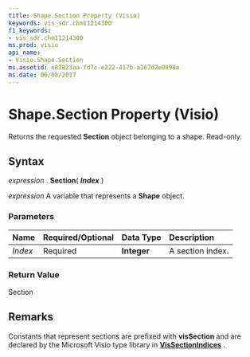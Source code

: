 ```yaml
---
title: Shape.Section Property (Visio)
keywords: vis_sdr.chm11214300
f1_keywords:
- vis_sdr.chm11214300
ms.prod: visio
api_name:
- Visio.Shape.Section
ms.assetid: e87823aa-fd7c-e222-417b-a167d2e0898a
ms.date: 06/08/2017
---
```



# Shape.Section Property (Visio)

Returns the requested **Section** object belonging to a shape. Read-only.


## Syntax

 _expression_ . **Section**( **_Index_** )

 _expression_ A variable that represents a **Shape** object.


### Parameters



|**Name**|**Required/Optional**|**Data Type**|**Description**|
|:-----|:-----|:-----|:-----|
| _Index_|Required| **Integer**|A section index.|

### Return Value

Section


## Remarks

Constants that represent sections are prefixed with **visSection** and are declared by the Microsoft Visio type library in **[VisSectionIndices](vissectionindices-enumeration-visio.md)** .


